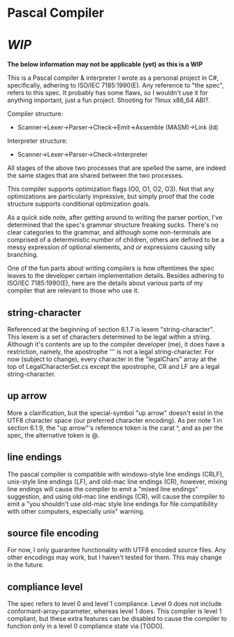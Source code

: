 # Pascal Compiler

# ***WIP***

**The below information may not be applicable (yet) as this is a WIP**

This is a Pascal compiler & interpreter I wrote as a personal project in C#, specifically, adhering to ISO/IEC 7185:1990(E).
Any reference to "the spec", refers to this spec.
It probably has some flaws, so I wouldn't use it for anything important, just a fun project.
Shooting for ?linux x86_64 ABI?.

Compiler structure:
* Scanner->Lexer->Parser->Check->Emit->Assemble (MASM)->Link (ld)

Interpreter structure:
* Scanner->Lexer->Parser->Check->Interpreter

All stages of the above two processes that are spelled the same, are indeed the same stages that are shared between the two processes.

This compiler supports optimization flags (O0, O1, O2, O3). Not that any optimizations are particularly impressive, but simply
proof that the code structure supports conditional optimization goals.

As a quick side note, after getting around to writing the parser portion, I've determined that the spec's grammar structure
freaking sucks. There's no clear categories to the grammar, and although some non-terminals are comprised of a deterministic
number of children, others are defined to be a messy expression of optional elements, and *or* expressions causing silly branching.

One of the fun parts about writing compilers is how oftentimes the spec leaves to the developer certain implementation details.
Besides adhering to ISO/IEC 7185:1990(E), here are the details about various parts of my compiler that are relevant to those who use it.

## string-character

Referenced at the beginning of section 6.1.7 is lexem "string-character". This lexem is a set of characters determined to be legal within a string.
Although it's contents are up to the compiler developer (me), it does have a restriction, namely, the apostrophe ''' is not a legal string-character.
For now (subject to change), every character in the "legalChars" array at the top of LegalCharacterSet.cs except the apostrophe, CR and LF are a legal string-character.

## up arrow

More a clairification, but the special-symbol "up arrow" doesn't exist in the UTF8 character space (our preferred character encoding).
As per note 1 in section 6.1.9, the "up arrow"'s reference token is the carat ^, and as per the spec, the alternative token is @.

## line endings

The pascal compiler is compatible with windows-style line endings (CRLF), unix-style line endings (LF), and old-mac line endings (CR),
however, mixing line endings will cause the compiler to emit a "mixed line endings" suggestion, and using old-mac line endings (CR), will
cause the compiler to emit a "you shouldn't use old-mac style line endings for file compatibility with other computers, especially unix" warning.

## source file encoding

For now, I only guarantee functionality with UTF8 encoded source files. Any other encodings may work, but I haven't tested for them.
This may change in the future.

## compliance level

The spec refers to level 0 and level 1 compliance. Level 0 does not include conformant-array-parameter, whereas level 1 does. This compiler
is level 1 compliant, but these extra features can be disabled to cause the compiler to function only in a level 0 compliance state via [TODO].